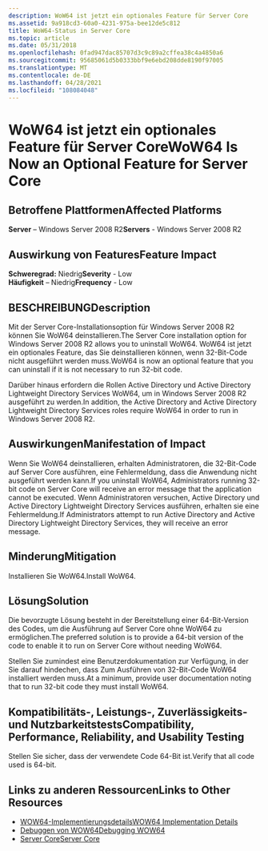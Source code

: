 ```yaml
---
description: WoW64 ist jetzt ein optionales Feature für Server Core
ms.assetid: 9a918cd3-60a0-4231-975a-bee12de5c812
title: WoW64-Status in Server Core
ms.topic: article
ms.date: 05/31/2018
ms.openlocfilehash: 0fad947dac85707d3c9c89a2cffea38c4a4850a6
ms.sourcegitcommit: 95685061d5b0333bbf9e6ebd208dde8190f97005
ms.translationtype: MT
ms.contentlocale: de-DE
ms.lasthandoff: 04/28/2021
ms.locfileid: "108084048"
---
```

# <a name="wow64-is-now-an-optional-feature-for-server-core"></a><span data-ttu-id="f4e0b-103">WoW64 ist jetzt ein optionales Feature für Server Core</span><span class="sxs-lookup"><span data-stu-id="f4e0b-103">WoW64 Is Now an Optional Feature for Server Core</span></span>

## <a name="affected-platforms"></a><span data-ttu-id="f4e0b-104">Betroffene Plattformen</span><span class="sxs-lookup"><span data-stu-id="f4e0b-104">Affected Platforms</span></span>

<span data-ttu-id="f4e0b-105">**Server** – Windows Server 2008 R2</span><span class="sxs-lookup"><span data-stu-id="f4e0b-105">**Servers** - Windows Server 2008 R2</span></span>  



## <a name="feature-impact"></a><span data-ttu-id="f4e0b-106">Auswirkung von Features</span><span class="sxs-lookup"><span data-stu-id="f4e0b-106">Feature Impact</span></span>

 <span data-ttu-id="f4e0b-107">**Schweregrad:** Niedrig</span><span class="sxs-lookup"><span data-stu-id="f4e0b-107">**Severity** - Low</span></span>  
<span data-ttu-id="f4e0b-108">**Häufigkeit** – Niedrig</span><span class="sxs-lookup"><span data-stu-id="f4e0b-108">**Frequency** - Low</span></span>  





## <a name="description"></a><span data-ttu-id="f4e0b-109">BESCHREIBUNG</span><span class="sxs-lookup"><span data-stu-id="f4e0b-109">Description</span></span>

<span data-ttu-id="f4e0b-110">Mit der Server Core-Installationsoption für Windows Server 2008 R2 können Sie WoW64 deinstallieren.</span><span class="sxs-lookup"><span data-stu-id="f4e0b-110">The Server Core installation option for Windows Server 2008 R2 allows you to uninstall WoW64.</span></span> <span data-ttu-id="f4e0b-111">WoW64 ist jetzt ein optionales Feature, das Sie deinstallieren können, wenn 32-Bit-Code nicht ausgeführt werden muss.</span><span class="sxs-lookup"><span data-stu-id="f4e0b-111">WoW64 is now an optional feature that you can uninstall if it is not necessary to run 32-bit code.</span></span>

<span data-ttu-id="f4e0b-112">Darüber hinaus erfordern die Rollen Active Directory und Active Directory Lightweight Directory Services WoW64, um in Windows Server 2008 R2 ausgeführt zu werden.</span><span class="sxs-lookup"><span data-stu-id="f4e0b-112">In addition, the Active Directory and Active Directory Lightweight Directory Services roles require WoW64 in order to run in Windows Server 2008 R2.</span></span>

## <a name="manifestation-of-impact"></a><span data-ttu-id="f4e0b-113">Auswirkungen</span><span class="sxs-lookup"><span data-stu-id="f4e0b-113">Manifestation of Impact</span></span>

<span data-ttu-id="f4e0b-114">Wenn Sie WoW64 deinstallieren, erhalten Administratoren, die 32-Bit-Code auf Server Core ausführen, eine Fehlermeldung, dass die Anwendung nicht ausgeführt werden kann.</span><span class="sxs-lookup"><span data-stu-id="f4e0b-114">If you uninstall WoW64, Administrators running 32-bit code on Server Core will receive an error message that the application cannot be executed.</span></span> <span data-ttu-id="f4e0b-115">Wenn Administratoren versuchen, Active Directory und Active Directory Lightweight Directory Services ausführen, erhalten sie eine Fehlermeldung.</span><span class="sxs-lookup"><span data-stu-id="f4e0b-115">If Administrators attempt to run Active Directory and Active Directory Lightweight Directory Services, they will receive an error message.</span></span>

## <a name="mitigation"></a><span data-ttu-id="f4e0b-116">Minderung</span><span class="sxs-lookup"><span data-stu-id="f4e0b-116">Mitigation</span></span>

<span data-ttu-id="f4e0b-117">Installieren Sie WoW64.</span><span class="sxs-lookup"><span data-stu-id="f4e0b-117">Install WoW64.</span></span>

## <a name="solution"></a><span data-ttu-id="f4e0b-118">Lösung</span><span class="sxs-lookup"><span data-stu-id="f4e0b-118">Solution</span></span>

<span data-ttu-id="f4e0b-119">Die bevorzugte Lösung besteht in der Bereitstellung einer 64-Bit-Version des Codes, um die Ausführung auf Server Core ohne WoW64 zu ermöglichen.</span><span class="sxs-lookup"><span data-stu-id="f4e0b-119">The preferred solution is to provide a 64-bit version of the code to enable it to run on Server Core without needing WoW64.</span></span>

<span data-ttu-id="f4e0b-120">Stellen Sie zumindest eine Benutzerdokumentation zur Verfügung, in der Sie darauf hindechen, dass Zum Ausführen von 32-Bit-Code WoW64 installiert werden muss.</span><span class="sxs-lookup"><span data-stu-id="f4e0b-120">At a minimum, provide user documentation noting that to run 32-bit code they must install WoW64.</span></span>

## <a name="compatibility-performance-reliability-and-usability-testing"></a><span data-ttu-id="f4e0b-121">Kompatibilitäts-, Leistungs-, Zuverlässigkeits- und Nutzbarkeitstests</span><span class="sxs-lookup"><span data-stu-id="f4e0b-121">Compatibility, Performance, Reliability, and Usability Testing</span></span>

<span data-ttu-id="f4e0b-122">Stellen Sie sicher, dass der verwendete Code 64-Bit ist.</span><span class="sxs-lookup"><span data-stu-id="f4e0b-122">Verify that all code used is 64-bit.</span></span>

## <a name="links-to-other-resources"></a><span data-ttu-id="f4e0b-123">Links zu anderen Ressourcen</span><span class="sxs-lookup"><span data-stu-id="f4e0b-123">Links to Other Resources</span></span>

-   [<span data-ttu-id="f4e0b-124">WOW64-Implementierungsdetails</span><span class="sxs-lookup"><span data-stu-id="f4e0b-124">WOW64 Implementation Details</span></span>](../winprog64/wow64-implementation-details.md)
-   [<span data-ttu-id="f4e0b-125">Debuggen von WOW64</span><span class="sxs-lookup"><span data-stu-id="f4e0b-125">Debugging WOW64</span></span>](../winprog64/debugging-wow64.md)
-   <span data-ttu-id="f4e0b-126">[Server Core](/previous-versions/windows/desktop/legacy/ms723891(v=vs.85))</span><span class="sxs-lookup"><span data-stu-id="f4e0b-126">[Server Core](/previous-versions/windows/desktop/legacy/ms723891(v=vs.85))</span></span>

 

 
